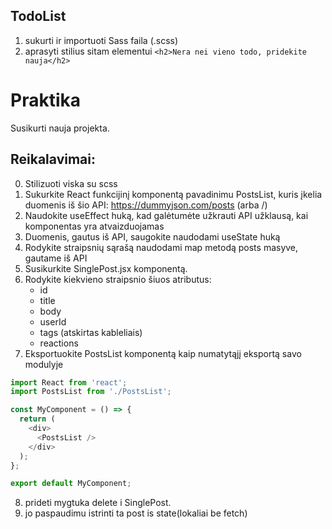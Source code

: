 ## TodoList

1. sukurti ir importuoti Sass faila (.scss)
2. aprasyti stilius sitam elementui `<h2>Nera nei vieno todo, pridekite nauja</h2>`

# Praktika

Susikurti nauja projekta.

## Reikalavimai:

0. Stilizuoti viska su scss
1. Sukurkite React funkcijinį komponentą pavadinimu PostsList, kuris įkelia duomenis iš šio API: https://dummyjson.com/posts (arba /)
2. Naudokite useEffect huką, kad galėtumėte užkrauti API užklausą, kai komponentas yra atvaizduojamas
3. Duomenis, gautus iš API, saugokite naudodami useState huką
4. Rodykite straipsnių sąrašą naudodami map metodą posts masyve, gautame iš API
5. Susikurkite SinglePost.jsx komponentą.
6. Rodykite kiekvieno straipsnio šiuos atributus:
   - id
   - title
   - body
   - userId
   - tags (atskirtas kableliais)
   - reactions
7. Eksportuokite PostsList komponentą kaip numatytąjį eksportą savo modulyje

```javascript
import React from 'react';
import PostsList from './PostsList';

const MyComponent = () => {
  return (
    <div>
      <PostsList />
    </div>
  );
};

export default MyComponent;
```

8. prideti mygtuka delete i SinglePost.
9. jo paspaudimu istrinti ta post is state(lokaliai be fetch)

